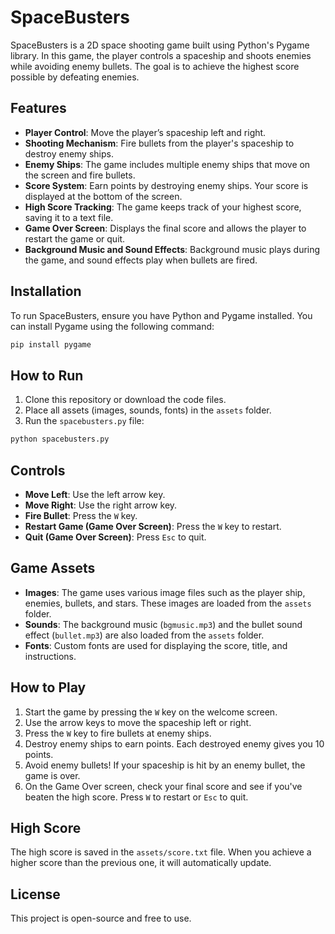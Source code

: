 # SpaceBusters

SpaceBusters is a 2D space shooting game built using Python's Pygame library. In this game, the player controls a spaceship and shoots enemies while avoiding enemy bullets. The goal is to achieve the highest score possible by defeating enemies.

## Features

- **Player Control**: Move the player’s spaceship left and right.
- **Shooting Mechanism**: Fire bullets from the player's spaceship to destroy enemy ships.
- **Enemy Ships**: The game includes multiple enemy ships that move on the screen and fire bullets.
- **Score System**: Earn points by destroying enemy ships. Your score is displayed at the bottom of the screen.
- **High Score Tracking**: The game keeps track of your highest score, saving it to a text file.
- **Game Over Screen**: Displays the final score and allows the player to restart the game or quit.
- **Background Music and Sound Effects**: Background music plays during the game, and sound effects play when bullets are fired.

## Installation

To run SpaceBusters, ensure you have Python and Pygame installed. You can install Pygame using the following command:

```bash
pip install pygame
```

## How to Run

1. Clone this repository or download the code files.
2. Place all assets (images, sounds, fonts) in the `assets` folder.
3. Run the `spacebusters.py` file:

```bash
python spacebusters.py
```

## Controls

- **Move Left**: Use the left arrow key.
- **Move Right**: Use the right arrow key.
- **Fire Bullet**: Press the `W` key.
- **Restart Game (Game Over Screen)**: Press the `W` key to restart.
- **Quit (Game Over Screen)**: Press `Esc` to quit.

## Game Assets

- **Images**: The game uses various image files such as the player ship, enemies, bullets, and stars. These images are loaded from the `assets` folder.
- **Sounds**: The background music (`bgmusic.mp3`) and the bullet sound effect (`bullet.mp3`) are also loaded from the `assets` folder.
- **Fonts**: Custom fonts are used for displaying the score, title, and instructions.

## How to Play

1. Start the game by pressing the `W` key on the welcome screen.
2. Use the arrow keys to move the spaceship left or right.
3. Press the `W` key to fire bullets at enemy ships.
4. Destroy enemy ships to earn points. Each destroyed enemy gives you 10 points.
5. Avoid enemy bullets! If your spaceship is hit by an enemy bullet, the game is over.
6. On the Game Over screen, check your final score and see if you've beaten the high score. Press `W` to restart or `Esc` to quit.

## High Score

The high score is saved in the `assets/score.txt` file. When you achieve a higher score than the previous one, it will automatically update.

## License

This project is open-source and free to use.